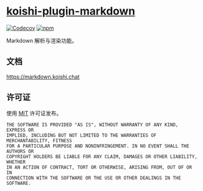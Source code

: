 # [koishi-plugin-markdown](https://markdown.koishi.chat)

[![Codecov](https://img.shields.io/codecov/c/markdown/koishijs/koishi-plugin-markdown?style=flat-square)](https://codecov.io/gh/koishijs/koishi-plugin-markdown)
[![npm](https://img.shields.io/npm/v/koishi-plugin-markdown?style=flat-square)](https://www.npmjs.com/package/koishi-plugin-markdown)

Markdown 解析与渲染功能。

## 文档

<https://markdown.koishi.chat>

## 许可证

使用 [MIT](./LICENSE) 许可证发布。

```
THE SOFTWARE IS PROVIDED "AS IS", WITHOUT WARRANTY OF ANY KIND, EXPRESS OR
IMPLIED, INCLUDING BUT NOT LIMITED TO THE WARRANTIES OF MERCHANTABILITY, FITNESS
FOR A PARTICULAR PURPOSE AND NONINFRINGEMENT. IN NO EVENT SHALL THE AUTHORS OR
COPYRIGHT HOLDERS BE LIABLE FOR ANY CLAIM, DAMAGES OR OTHER LIABILITY, WHETHER
IN AN ACTION OF CONTRACT, TORT OR OTHERWISE, ARISING FROM, OUT OF OR IN
CONNECTION WITH THE SOFTWARE OR THE USE OR OTHER DEALINGS IN THE SOFTWARE.
```

